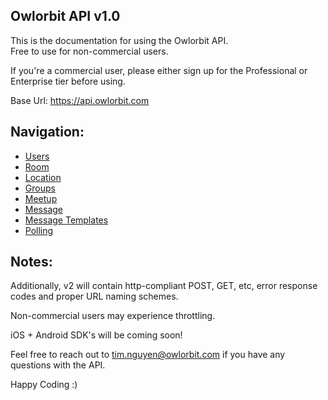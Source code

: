 **Owlorbit API v1.0**
----
  This is the documentation for using the Owlorbit API.  
  Free to use for non-commercial users.  

  If you're a commercial user, please either sign up for the Professional or Enterprise tier before using.  
 
  Base Url: https://api.owlorbit.com

  ## **Navigation:**

  - [Users](./Users/README.md)  
  - [Room](./Room/README.md)
  - [Location](./Location/README.md)
  - [Groups](./Group/README.md)
  - [Meetup](./Meetup/README.md)  
  - [Message](./Message/README.md)    
  - [Message Templates](./Message_Templates/README.md)    
  - [Polling](./Polling/README.md)      


## **Notes:**

  Additionally, v2 will contain http-compliant POST, GET, etc, error response codes and proper URL naming schemes.

  Non-commercial users may experience throttling.

  iOS + Android SDK's will be coming soon!

  Feel free to reach out to tim.nguyen@owlorbit.com if you have any questions with the API.

  Happy Coding :)